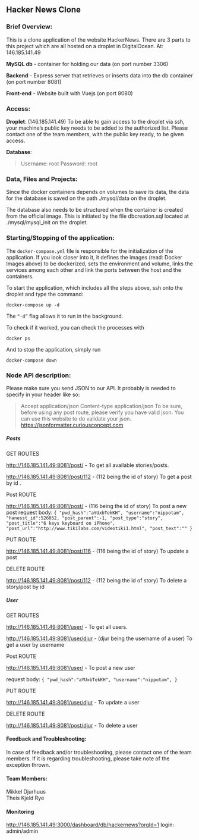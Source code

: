 **Hacker News Clone**
---------------------------

### **Brief Overview:**
This is a clone application of the website HackerNews. There are 3 parts to this project which are all hosted on a droplet in DigitalOcean. At: 146.185.141.49

**MySQL db** - container for holding our data (on port number 3306)

**Backend** - Express server that retrieves or inserts data into the db container (on port number 8081)

**Front-end** - Website built with Vuejs (on port 8080)

### **Access:**
**Droplet**: (146.185.141.49)
To be able to gain access to the droplet via ssh, your machine’s public key needs to be added to the authorized list. Please contact one of the team members, with the public key ready, to be given access.

**Database**:
> Username: root
> Password: root

### **Data, Files and Projects**:
Since the docker containers depends on volumes to save its data, the data for the database is saved on the path ./mysql/data on the droplet.

The database also needs to be structured when the container is created from the official image. This is initiated by the file dbcreation.sql located at ./mysql/mysql_init on the droplet.

### **Starting/Stopping of the application**:
The `docker-compose.yml` file is responsible for the initialization of the application. If you look closer into it, it defines the images (read: Docker Images above) to be dockerized, sets the environment and volume, links the services among each other and link the ports between the host and the containers.

To start the application, which includes all the steps above, ssh onto the droplet and type the command: 

 `docker-compose up -d`

  The `“-d”` flag allows it to run in the background.

To check if it worked, you can check the processes with 

 `docker ps`
 
And to stop the application, simply run 

 `docker-compose down`

### **Node API description**:
Please make sure you send JSON to our API. It probably is needed to specify in your header like so:
> Accept   application/json 
> Content-type application/json
To be sure, before using any post route, please verify you have valid json. You can use this website to do validate your json. 
https://jsonformatter.curiousconcept.com

##### Posts

GET ROUTES

http://146.185.141.49:8081/post/ - To get all available stories/posts.

http://146.185.141.49:8081/post/112 - (112 being the id of story) To get a post by id .

Post ROUTE 

http://146.185.141.49:8081/post/ - (116 being the id of story) To post a new post
request body: `{
"pwd_hash":"aYUxbTekKH",
"username":"nippotam",
"hanesst_id":526052,
"post_parent":-1,
"post_type":"story",
"post_title":"6 keys keyboard on iPhone",
"post_url":"http://www.tikilabs.com/videotiki1.html",
"post_text":""
}`

PUT ROUTE

http://146.185.141.49:8081/post/116 - (116 being the id of story) To update a post

DELETE ROUTE

http://146.185.141.49:8081/post/112 - (112 being the id of story) To delete a story/post by id

##### User

GET ROUTES

http://146.185.141.49:8081/user/ - To get all users.

http://146.185.141.49:8081/user/djur - (djur being the username of a user) To get a user by username

Post ROUTE

http://146.185.141.49:8081/user/ - To post a new user

request body: `{
"pwd_hash":"aYUxbTekKH",
"username":"nippotam",
}`

PUT ROUTE

http://146.185.141.49:8081/user/djur - To update a user

DELETE ROUTE

http://146.185.141.49:8081/post/djur - To delete a user


#### **Feedback and Troubleshooting**:
In case of feedback and/or troubleshooting, please contact one of the team members. If it is regarding troubleshooting, please take note of the exception thrown.

#### **Team Members**:
Mikkel Djurhuus   
Theis Kjeld Rye

#### **Monitoring**
http://146.185.141.49:3000/dashboard/db/hackernews?orgId=1
login: admin/admin
